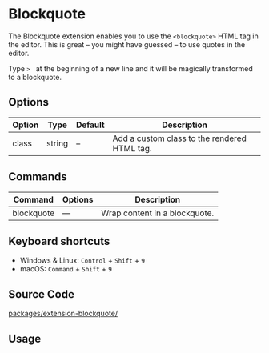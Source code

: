 # Blockquote
The Blockquote extension enables you to use the `<blockquote>` HTML tag in the editor. This is great – you might have guessed – to use quotes in the editor.

Type `> ​` at the beginning of a new line and it will be magically transformed to a blockquote.

## Options
| Option | Type   | Default | Description                                  |
| ------ | ------ | ------- | -------------------------------------------- |
| class  | string | –       | Add a custom class to the rendered HTML tag. |

## Commands
| Command    | Options | Description                   |
| ---------- | ------- | ----------------------------- |
| blockquote | —       | Wrap content in a blockquote. |

## Keyboard shortcuts
* Windows & Linux: `Control` + `Shift` + `9`
* macOS: `Command` + `Shift` + `9`

## Source Code
[packages/extension-blockquote/](https://github.com/ueberdosis/tiptap-next/blob/main/packages/extension-blockquote/)

## Usage
<demo name="Extensions/Blockquote" highlight="3-5,17,36" />
